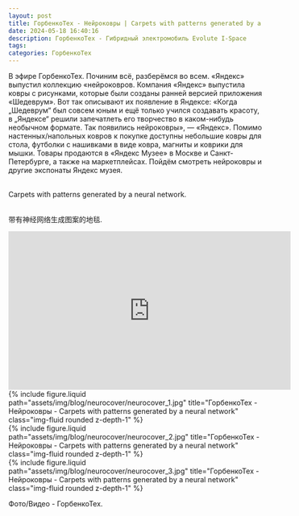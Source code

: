 ```yaml
---
layout: post
title: ГорбенкоТех - Нейроковры | Carpets with patterns generated by a neural network
date: 2024-05-18 16:40:16
description: ГорбенкоТех - Гибридный электромобиль Evolute I-Space
tags: 
categories: ГорбенкоТех
---
```


В эфире ГорбенкоТех. 
Починим всё, разберёмся во всем. 
«Яндекс» выпустил коллекцию «нейроковров.
Компания «Яндекс» выпустила ковры с рисунками, которые были созданы ранней версией приложения «Шедеврум». 
Вот так описывают их появление в Яндексе:
«Когда „Шедеврум“ был совсем юным и ещё только учился создавать красоту, в „Яндексе“ решили запечатлеть его творчество в каком-нибудь необычном формате. Так появились нейроковры», — «Яндекс».  Помимо настенных/напольных ковров к покупке доступны небольшие ковры для стола, футболки с нашивками в виде ковра, магниты и коврики для мышки.  Товары продаются в «Яндекс Музее» в Москве и Санкт-Петербурге, а также на маркетплейсах. Пойдём смотреть нейроковры и другие экспонаты Яндекс музея. 
<br/>
<br/>

Carpets with patterns generated by a neural network.
<br/>
<br/>

带有神经网络生成图案的地毯.


<div class="row justify-content-sm-center">
    <div class="col-sm-8 mt-3 mt-md-0">
  <iframe width="560" height="315" src="https://www.youtube.com/embed/WRuZ5SDdfjU?si=jds_zgBZSgwW4KI-" title="YouTube video player" frameborder="0" allow="accelerometer; autoplay; clipboard-write; encrypted-media; gyroscope; picture-in-picture; web-share" referrerpolicy="strict-origin-when-cross-origin" allowfullscreen></iframe>
    </div>
</div> 

<div class="row justify-content-sm-center">
    <div class="col-sm-8 mt-3 mt-md-0">
        {% include figure.liquid path="assets/img/blog/neurocover/neurocover_1.jpg" title="ГорбенкоТех - Нейроковры - Carpets with patterns generated by a neural network" class="img-fluid rounded z-depth-1" %}
    </div>
</div> 

<div class="row justify-content-sm-center">
    <div class="col-sm-8 mt-3 mt-md-0">
        {% include figure.liquid path="assets/img/blog/neurocover/neurocover_2.jpg" title="ГорбенкоТех - Нейроковры - Carpets with patterns generated by a neural network" class="img-fluid rounded z-depth-1" %}
    </div>
</div>

<div class="row justify-content-sm-center">
    <div class="col-sm-8 mt-3 mt-md-0">
        {% include figure.liquid path="assets/img/blog/neurocover/neurocover_3.jpg" title="ГорбенкоТех - Нейроковры - Carpets with patterns generated by a neural network" class="img-fluid rounded z-depth-1" %}
    </div>
</div>

Фото/Видео - ГорбенкоТех.
